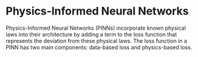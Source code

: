 # Physics-Informed Neural Networks

Physics-Informed Neural Networks (PINNs) incorporate known physical laws into their architecture by adding a term to the loss function that represents the deviation from these physical laws. The loss function in a PINN has two main components: data-based loss and physics-based loss. 
